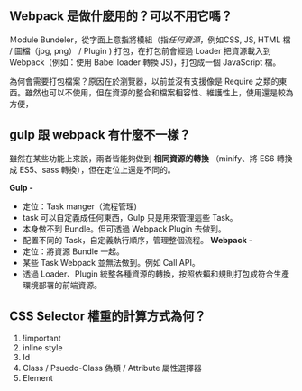 ## Webpack 是做什麼用的？可以不用它嗎？
Ｍodule Bundeler，從字面上意指將模組（指*任何資源*，例如CSS, JS, HTML 檔 / 圖檔（jpg, png） / Plugin ) 打包，在打包前會經過 Loader 把資源載入到 Webpack（例如：使用 Babel loader 轉換 JS)，打包成一個 JavaScript 檔。  

為何會需要打包檔案？原因在於瀏覽器，以前並沒有支援像是 Require 之類的東西。雖然也可以不使用，但在資源的整合和檔案相容性、維護性上，使用還是較為方便，

## gulp 跟 webpack 有什麼不一樣？  
雖然在某些功能上來說，兩者皆能夠做到 **相同資源的轉換** （minify、將 ES6 轉換成 ES5、sass 轉換），但在定位上還是不同的。  

**Gulp -**  
  * 定位：Task manger（流程管理)
  * task 可以自定義成任何東西，Gulp 只是用來管理這些 Task。  
  * 本身做不到 Bundle。但可透過 Webpack Plugin 去做到。  
  * 配置不同的 Task，自定義執行順序，管理整個流程。
**Webpack -**
  * 定位：將資源 Bundle 一起。  
  * 某些 Task Webpack 並無法做到。例如 Call API。   
  * 透過 Loader、Plugin 統整各種資源的轉換，按照依賴和規則打包成符合生產環境部署的前端資源。

## CSS Selector 權重的計算方式為何？  
1. !important
2. inline style
3. Id
4. Class / Psuedo-Class 偽類 / Attribute 屬性選擇器
5. Element